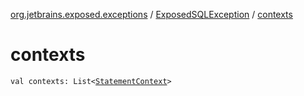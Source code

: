 [org.jetbrains.exposed.exceptions](../index.md) / [ExposedSQLException](index.md) / [contexts](.)

# contexts

`val contexts: List<`[`StatementContext`](../../org.jetbrains.exposed.sql.statements/-statement-context/index.md)`>`